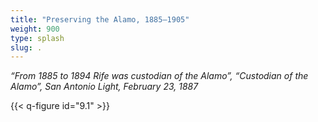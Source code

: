 ```yaml
---
title: "Preserving the Alamo, 1885–1905"
weight: 900
type: splash
slug: .
---
```


*“From 1885 to 1894 Rife was custodian of the Alamo”, “Custodian of the Alamo”, San Antonio Light, February 23, 1887*

{{< q-figure id="9.1" >}}
